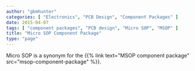 ```yaml
---
author: "gbmhunter"
categories: [ "Electronics", "PCB Design", "Component Packages" ]
date: 2015-04-07
tags: [ "component packages", "PCB design", "Micro SOP", "MSOP" ]
title: "Micro SOP Component Package"
type: "page"
---
```


Micro SOP is a synonym for the {{% link text="MSOP component package" src="msop-component-package" %}}.
